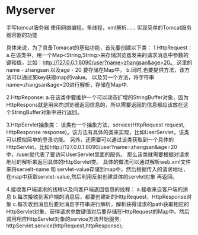 # Myserver
手写tomcat服务器
使用网络编程，多线程，xml解析......
实现简单的Tomcat服务器容器的功能


具体来说，为了具备Tomacat的基础功能，首先要创建以下类：
  1.HttpRequest：
    a.在该类中，用一个Map<String,String>来存储浏览器发来的请求消息中参数的键和值，比如：http://127.0.0.1:8090/user?name=zhangsan&age=20。 这里的name - zhangsan 以及age -       20 要存储在Map中。
    b.同时,也要提供方法，该方法可以通过某key获取map的value。 以及另一个方法，将字符串name=zhangsan&age=20进行解析，存储在Map中.
    
  2.HttpReponse:
    a.在该类中要维护一个可以动态扩增的StringBuffer对象，因为HttpRespons就是用来向浏览器返回信息的，所以需要返回的信息都应该放在这个StringBuffer对象中进行返回。
    
  3.HttpServlet抽象类：
    该类有一个抽象方法，service(HttpRequest request, HttpResponse response)。该方法有具体的类来实现，比如UserServlet，该类可以模拟简单的登录功能。
    另外，还需要可以通过该类获取到一个具体的HttpServlet，比如http://127.0.0.1:8090/user?name=zhangsan&age=20 中，/user就代表了要访问UserServlet里面的服务。
    那么该类就需要根据对请求地址的解析来返回具体的HttpServlet类。
    具体的做法可以通过解析web.xml文件来将servelt-name 和 servlet-value存储到map中，然后根据传入的请求地址，在map中获取servlet-value,然后利用反射创建具体的servlet对象     再返回。

  4.接收客户端请求的线程以及向客户端返回信息的线程：
    a.接收来自客户端的消息
    b.每次接收到客户端的消息后，都要创建新的HttpRequest，HttpResponse对象
    c.每次收到消息后要对消息字符串进行解析，解析获得请求的path获取相应的HttpServlet对象，获得请求参数键值对后要存储在HttpRequest的Map中。然后调用相应HttpServlet对象的service方法开始服务: httpServlet.service(httpRequest,httpResponse);

